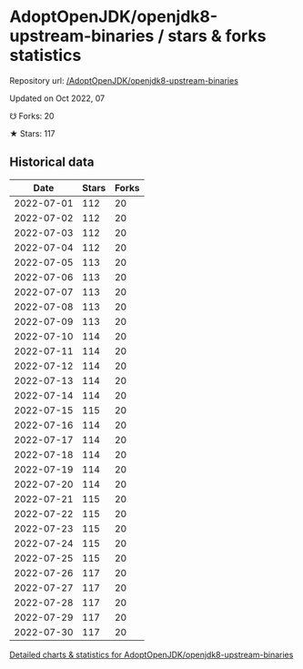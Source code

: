 # AdoptOpenJDK/openjdk8-upstream-binaries / stars & forks statistics

Repository url: [/AdoptOpenJDK/openjdk8-upstream-binaries](https://github.com/AdoptOpenJDK/openjdk8-upstream-binaries)

Updated on Oct 2022, 07

☋ Forks: 20

★ Stars: 117

## Historical data
| Date | Stars | Forks |
|------|-------|-------|
| 2022-07-01 | 112 | 20 | 
| 2022-07-02 | 112 | 20 | 
| 2022-07-03 | 112 | 20 | 
| 2022-07-04 | 112 | 20 | 
| 2022-07-05 | 113 | 20 | 
| 2022-07-06 | 113 | 20 | 
| 2022-07-07 | 113 | 20 | 
| 2022-07-08 | 113 | 20 | 
| 2022-07-09 | 113 | 20 | 
| 2022-07-10 | 114 | 20 | 
| 2022-07-11 | 114 | 20 | 
| 2022-07-12 | 114 | 20 | 
| 2022-07-13 | 114 | 20 | 
| 2022-07-14 | 114 | 20 | 
| 2022-07-15 | 115 | 20 | 
| 2022-07-16 | 114 | 20 | 
| 2022-07-17 | 114 | 20 | 
| 2022-07-18 | 114 | 20 | 
| 2022-07-19 | 114 | 20 | 
| 2022-07-20 | 114 | 20 | 
| 2022-07-21 | 115 | 20 | 
| 2022-07-22 | 115 | 20 | 
| 2022-07-23 | 115 | 20 | 
| 2022-07-24 | 115 | 20 | 
| 2022-07-25 | 115 | 20 | 
| 2022-07-26 | 117 | 20 | 
| 2022-07-27 | 117 | 20 | 
| 2022-07-28 | 117 | 20 | 
| 2022-07-29 | 117 | 20 | 
| 2022-07-30 | 117 | 20 | 


[Detailed charts & statistics for AdoptOpenJDK/openjdk8-upstream-binaries](https://reviewgithub.com/rep/AdoptOpenJDK/openjdk8-upstream-binaries)
